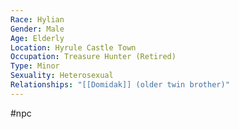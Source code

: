 ```yaml
---
Race: Hylian
Gender: Male
Age: Elderly
Location: Hyrule Castle Town
Occupation: Treasure Hunter (Retired)
Type: Minor
Sexuality: Heterosexual
Relationships: "[[Domidak]] (older twin brother)"
---
```

 #npc 

